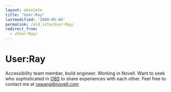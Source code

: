 ```yaml
---
layout: obsolete
title: "User:Ray"
lastmodified: '2008-05-04'
permalink: /old_site/User:Ray/
redirect_from:
  - /User:Ray/
---
```


User:Ray
========

Accessibility team member, build engineer. Working in Novell. Want to seek who sophisticated in [OBS](http://build.opensuse.org) to share experiences with each other. Feel free to contact me at [rawang@novell.com](mailto:rawang@novell.com)

